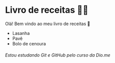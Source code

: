 # Livro de receitas :man_cook:

Olá!  Bem vindo ao meu livro de receitas :wave:

- Lasanha
- Pavê
- Bolo de cenoura













###### Estou estudando Git e GitHub pelo curso da Dio.me

